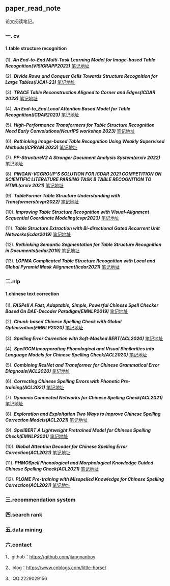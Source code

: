 ## paper_read_note
论文阅读笔记。


### 一. cv
#### 1.table structure recognition
(1). ***An End-to-End Multi-Task Learning Model for Image-based Table Recognition(VISIGRAPP2023)*** [笔记地址](cv/table_structure_recognition/1/README.md)

(2). ***Divide Rows and Conquer Cells Towards Structure Recognition for Large Tables(IJCAI-23)*** [笔记地址](cv/table_structure_recognition/2/README.md)

(3). ***TRACE Table Reconstruction Aligned to Corner and Edges(ICDAR 2023)*** [笔记地址](cv/table_structure_recognition/3/README.md)

(4). ***An End-to_End Local Attention Based Model for Table Recognition(ICDAR2023)*** [笔记地址](cv/table_structure_recognition/4/README.md)

(5). ***High-Performance Transformers for Table Structure Recognition Need Early Convolutions(NeurIPS workshop 2023)*** [笔记地址](cv/table_structure_recognition/5/README.md)

(6). ***Rethinking Image-based Table Recognition Using Weakly Supervised Methods(ICPRAM 2023)*** [笔记地址](cv/table_structure_recognition/6/README.md)

(7). ***PP-StructureV2 A Stronger Document Analysis System(arxiv 2022)*** [笔记地址](cv/table_structure_recognition/7/README.md)

(8). ***PINGAN-VCGROUP’S SOLUTION FOR ICDAR 2021 COMPETITION ON SCIENTIFIC LITERATURE PARSING TASK B TABLE RECOGNITION TO HTML(arxiv 2021)*** [笔记地址](cv/table_structure_recognition/8/README.md)

(9). ***TableFormer Table Structure Understanding with Transformers(cvpr2022)*** [笔记地址](cv/table_structure_recognition/9/README.md)

(10). ***Improving Table Structure Recognition with Visual-Alignment Sequential Coordinate Modeling(cvpr2023)*** [笔记地址](cv/table_structure_recognition/10/README.md)

(11). ***Table Structure Extraction with Bi-directional Gated Recurrent Unit Networks(icdar2019)*** [笔记地址](cv/table_structure_recognition/11/README.md)

(12). ***Rethinking Semantic Segmentation for Table Structure Recognition in Documents(icdar2019)*** [笔记地址](cv/table_structure_recognition/12/README.md)

(13). ***LGPMA Complicated Table Structure Recognition with Local and Global Pyramid Mask Alignment(icdar2021)*** [笔记地址](cv/table_structure_recognition/13/README.md)

### 二.nlp
#### 1.chinese text correction
(1). ***FASPell A Fast, Adaptable, Simple, Powerful Chinese Spell Checker Based On DAE-Decoder Paradigm(EMNLP2019)*** [笔记地址](nlp/chinese_text_correction/1/README.md)

(2). ***Chunk-based Chinese Spelling Check with Global Optimization(EMNLP2020)*** [笔记地址](nlp/chinese_text_correction/2/README.md)

(3). ***Spelling Error Correction with Soft-Masked BERT(ACL2020)*** [笔记地址](nlp/chinese_text_correction/3/README.md)

(4). ***SpellGCN Incorporating Phonological and Visual Similarities into Language Models for Chinese Spelling Check(ACL2020)*** [笔记地址](nlp/chinese_text_correction/4/README.md)

(5). ***Combining ResNet and Transformer for Chinese Grammatical Error Diagnosis(ACL2020)*** [笔记地址](nlp/chinese_text_correction/5/README.md)

(6). ***Correcting Chinese Spelling Errors with Phonetic Pre-training(ACL2021)*** [笔记地址](nlp/chinese_text_correction/6/README.md)

(7). ***Dynamic Connected Networks for Chinese Spelling Check(ACL2021)*** [笔记地址](nlp/chinese_text_correction/7/README.md)

(8). ***Exploration and Exploitation Two Ways to Improve Chinese Spelling Correction Models(ACL2021)*** [笔记地址](nlp/chinese_text_correction/8/README.md)

(9). ***SpellBERT A Lightweight Pretrained Model for Chinese Spelling Check(EMNLP2021)*** [笔记地址](nlp/chinese_text_correction/9/README.md)

(10). ***Global Attention Decoder for Chinese Spelling Error Correction(ACL2021)*** [笔记地址](nlp/chinese_text_correction/10/README.md)

(11). ***PHMOSpell Phonological and Morphological Knowledge Guided Chinese Spelling Check(ACL2021)*** [笔记地址](nlp/chinese_text_correction/11/README.md)

(12). ***PLOME Pre-training with Misspelled Knowledge for Chinese Spelling Correction(ACL2021)*** [笔记地址](nlp/chinese_text_correction/12/README.md)

### 三.recommendation system

### 四.search rank

### 五.data mining

### 六.contact

1、github：https://github.com/jiangnanboy

2、blog：https://www.cnblogs.com/little-horse/

3、QQ:2229029156